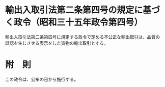 # 輸出入取引法第二条第四号の規定に基づく政令（昭和三十五年政令第四号）
輸出入取引法第二条第四号に規定する政令で定める不公正な輸出取引は、品質の誤認を生じさせる表示をした貨物の輸出取引とする。
# 附　則
この政令は、公布の日から施行する。
